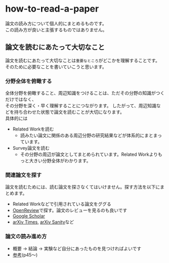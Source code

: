 # how-to-read-a-paper
論文の読み方について個人的にまとめるものです。  
この読み方が良いと主張するものではありません。

## 論文を読むにあたって大切なこと
論文を読むにあたって大切なことは`重要なところ`がどこかを理解することです。  
そのために必要なことを書いていこうと思います。

### 分野全体を俯瞰する
全体分野を俯瞰すること、周辺知識をつけることは、ただその分野の知識がつくだけではなく、  
その分野を深く・早く理解することにつながります。
したがって、周辺知識などを持ち合わせた状態で論文を読むことが大切になります。  
具体的には
* Related Workを読む
  * 読みたい論文に関係のある周辺分野の研究結果などが体系的にまとまっています。
* Survey論文を読む
  * その分野の周辺が論文としてまとめられています。Related Workよりもっと大きい分野全体がわかります。
  
### 関連論文を探す
論文を読むためには、読む論文を探さなくてはいけません。探す方法を以下にまとめます。
* Related Workなどで引用されている論文をググる
* [OpenReview](https://openreview.net/)で探す。論文のレビューを見るのも良いです
* [Google Scholar](https://scholar.google.co.jp/)
* [arXiv Times](https://github.com/arXivTimes/arXivTimes), [arXiv Sanity](http://www.arxiv-sanity.com/)など

### 論文の読み進め方
* 概要 -> 結論 -> 実験など自分にあったものを見つければよいです
* [参考](https://www.slideshare.net/Ochyai/1-ftma15)(p45〜)
